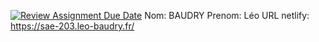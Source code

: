 [![Review Assignment Due Date](https://classroom.github.com/assets/deadline-readme-button-22041afd0340ce965d47ae6ef1cefeee28c7c493a6346c4f15d667ab976d596c.svg)](https://classroom.github.com/a/_DENqoZ4)
Nom: BAUDRY
Prenom: Léo
URL netlify: https://sae-203.leo-baudry.fr/